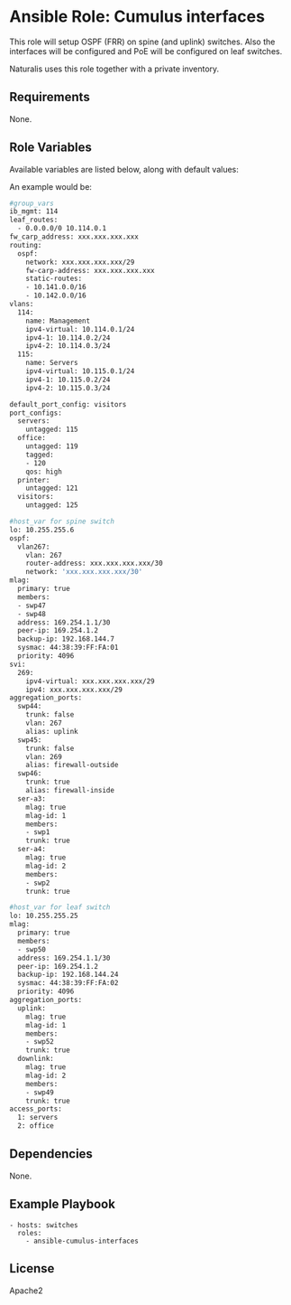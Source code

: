 # Ansible Role: Cumulus interfaces

This role will setup OSPF (FRR) on spine (and uplink) switches. Also the interfaces will be configured and PoE will be configured on leaf switches.

Naturalis uses this role together with a private inventory.

## Requirements

None.

## Role Variables

Available variables are listed below, along with default values:

An example would be:

```bash
#group_vars
ib_mgmt: 114
leaf_routes:
  - 0.0.0.0/0 10.114.0.1
fw_carp_address: xxx.xxx.xxx.xxx
routing:
  ospf:
    network: xxx.xxx.xxx.xxx/29
    fw-carp-address: xxx.xxx.xxx.xxx
    static-routes:
    - 10.141.0.0/16
    - 10.142.0.0/16
vlans:
  114:
    name: Management
    ipv4-virtual: 10.114.0.1/24
    ipv4-1: 10.114.0.2/24
    ipv4-2: 10.114.0.3/24
  115:
    name: Servers
    ipv4-virtual: 10.115.0.1/24
    ipv4-1: 10.115.0.2/24
    ipv4-2: 10.115.0.3/24

default_port_config: visitors
port_configs:
  servers:
    untagged: 115
  office:
    untagged: 119
    tagged:
    - 120
    qos: high
  printer:
    untagged: 121
  visitors:
    untagged: 125
```    

```bash
#host_var for spine switch
lo: 10.255.255.6
ospf:
  vlan267:
    vlan: 267
    router-address: xxx.xxx.xxx.xxx/30
    network: 'xxx.xxx.xxx.xxx/30'
mlag:
  primary: true
  members:
  - swp47
  - swp48
  address: 169.254.1.1/30
  peer-ip: 169.254.1.2
  backup-ip: 192.168.144.7
  sysmac: 44:38:39:FF:FA:01
  priority: 4096
svi:
  269:
    ipv4-virtual: xxx.xxx.xxx.xxx/29
    ipv4: xxx.xxx.xxx.xxx/29
aggregation_ports:
  swp44:
    trunk: false
    vlan: 267
    alias: uplink
  swp45:
    trunk: false
    vlan: 269
    alias: firewall-outside
  swp46:
    trunk: true
    alias: firewall-inside
  ser-a3:
    mlag: true
    mlag-id: 1
    members:
    - swp1
    trunk: true
  ser-a4:
    mlag: true
    mlag-id: 2
    members:
    - swp2
    trunk: true
```

```bash
#host_var for leaf switch
lo: 10.255.255.25
mlag:
  primary: true
  members:
  - swp50
  address: 169.254.1.1/30
  peer-ip: 169.254.1.2
  backup-ip: 192.168.144.24
  sysmac: 44:38:39:FF:FA:02
  priority: 4096
aggregation_ports:
  uplink:
    mlag: true
    mlag-id: 1
    members:
    - swp52
    trunk: true
  downlink:
    mlag: true
    mlag-id: 2
    members:
    - swp49
    trunk: true
access_ports:
  1: servers
  2: office
```

## Dependencies

None.

## Example Playbook

    - hosts: switches
      roles:
        - ansible-cumulus-interfaces

## License

Apache2
